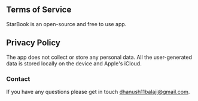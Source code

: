 ## Terms of Service

StarBook is an open-source and free to use app.

## Privacy Policy

The app does not collect or store any personal data. All the user-generated data is stored locally on the device and Apple's iCloud. 

### Contact

If you have any questions please get in touch dhanush11balaji@gmail.com.
